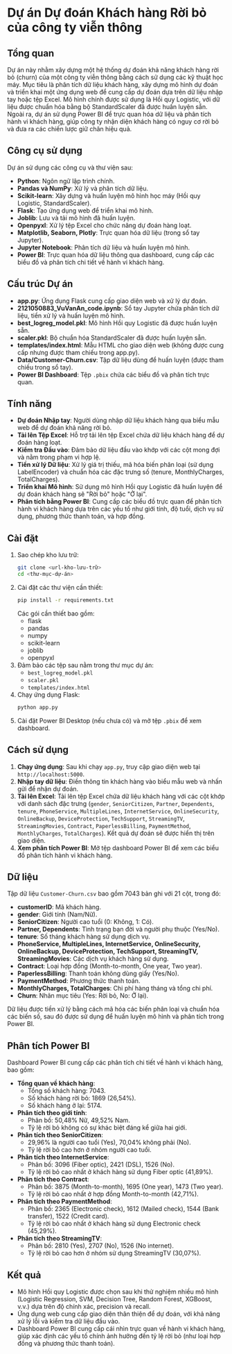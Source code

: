# Dự án Dự đoán Khách hàng Rời bỏ của công ty viễn thông

## Tổng quan
Dự án này nhằm xây dựng một hệ thống dự đoán khả năng khách hàng rời bỏ (churn) của một công ty viễn thông bằng cách sử dụng các kỹ thuật học máy. Mục tiêu là phân tích dữ liệu khách hàng, xây dựng mô hình dự đoán và triển khai một ứng dụng web để cung cấp dự đoán dựa trên dữ liệu nhập tay hoặc tệp Excel. Mô hình chính được sử dụng là Hồi quy Logistic, với dữ liệu được chuẩn hóa bằng bộ StandardScaler đã được huấn luyện sẵn. Ngoài ra, dự án sử dụng Power BI để trực quan hóa dữ liệu và phân tích hành vi khách hàng, giúp công ty nhận diện khách hàng có nguy cơ rời bỏ và đưa ra các chiến lược giữ chân hiệu quả.

## Công cụ sử dụng
Dự án sử dụng các công cụ và thư viện sau:
- **Python**: Ngôn ngữ lập trình chính.
- **Pandas và NumPy**: Xử lý và phân tích dữ liệu.
- **Scikit-learn**: Xây dựng và huấn luyện mô hình học máy (Hồi quy Logistic, StandardScaler).
- **Flask**: Tạo ứng dụng web để triển khai mô hình.
- **Joblib**: Lưu và tải mô hình đã huấn luyện.
- **Openpyxl**: Xử lý tệp Excel cho chức năng dự đoán hàng loạt.
- **Matplotlib, Seaborn, Plotly**: Trực quan hóa dữ liệu (trong sổ tay Jupyter).
- **Jupyter Notebook**: Phân tích dữ liệu và huấn luyện mô hình.
- **Power BI**: Trực quan hóa dữ liệu thông qua dashboard, cung cấp các biểu đồ và phân tích chi tiết về hành vi khách hàng.

## Cấu trúc Dự án
- **app.py**: Ứng dụng Flask cung cấp giao diện web và xử lý dự đoán.
- **2121050883_VuVanAn_code.ipynb**: Sổ tay Jupyter chứa phân tích dữ liệu, tiền xử lý và huấn luyện mô hình.
- **best_logreg_model.pkl**: Mô hình Hồi quy Logistic đã được huấn luyện sẵn.
- **scaler.pkl**: Bộ chuẩn hóa StandardScaler đã được huấn luyện sẵn.
- **templates/index.html**: Mẫu HTML cho giao diện web (không được cung cấp nhưng được tham chiếu trong app.py).
- **Data/Customer-Churn.csv**: Tập dữ liệu dùng để huấn luyện (được tham chiếu trong sổ tay).
- **Power BI Dashboard**: Tệp `.pbix` chứa các biểu đồ và phân tích trực quan.

## Tính năng
- **Dự đoán Nhập tay**: Người dùng nhập dữ liệu khách hàng qua biểu mẫu web để dự đoán khả năng rời bỏ.
- **Tải lên Tệp Excel**: Hỗ trợ tải lên tệp Excel chứa dữ liệu khách hàng để dự đoán hàng loạt.
- **Kiểm tra Đầu vào**: Đảm bảo dữ liệu đầu vào khớp với các cột mong đợi và nằm trong phạm vi hợp lệ.
- **Tiền xử lý Dữ liệu**: Xử lý giá trị thiếu, mã hóa biến phân loại (sử dụng LabelEncoder) và chuẩn hóa các đặc trưng số (tenure, MonthlyCharges, TotalCharges).
- **Triển khai Mô hình**: Sử dụng mô hình Hồi quy Logistic đã huấn luyện để dự đoán khách hàng sẽ "Rời bỏ" hoặc "Ở lại".
- **Phân tích bằng Power BI**: Cung cấp các biểu đồ trực quan để phân tích hành vi khách hàng dựa trên các yếu tố như giới tính, độ tuổi, dịch vụ sử dụng, phương thức thanh toán, và hợp đồng.

## Cài đặt
1. Sao chép kho lưu trữ:
   ```bash
   git clone <url-kho-lưu-trữ>
   cd <thư-mục-dự-án>
   ```
2. Cài đặt các thư viện cần thiết:
   ```bash
   pip install -r requirements.txt
   ```
   Các gói cần thiết bao gồm:
   - flask
   - pandas
   - numpy
   - scikit-learn
   - joblib
   - openpyxl
3. Đảm bảo các tệp sau nằm trong thư mục dự án:
   - `best_logreg_model.pkl`
   - `scaler.pkl`
   - `templates/index.html`
4. Chạy ứng dụng Flask:
   ```bash
   python app.py
   ```
5. Cài đặt Power BI Desktop (nếu chưa có) và mở tệp `.pbix` để xem dashboard.

## Cách sử dụng
1. **Chạy ứng dụng**: Sau khi chạy `app.py`, truy cập giao diện web tại `http://localhost:5000`.
2. **Nhập tay dữ liệu**: Điền thông tin khách hàng vào biểu mẫu web và nhấn gửi để nhận dự đoán.
3. **Tải lên Excel**: Tải lên tệp Excel chứa dữ liệu khách hàng với các cột khớp với danh sách đặc trưng (`gender`, `SeniorCitizen`, `Partner`, `Dependents`, `tenure`, `PhoneService`, `MultipleLines`, `InternetService`, `OnlineSecurity`, `OnlineBackup`, `DeviceProtection`, `TechSupport`, `StreamingTV`, `StreamingMovies`, `Contract`, `PaperlessBilling`, `PaymentMethod`, `MonthlyCharges`, `TotalCharges`). Kết quả dự đoán sẽ được hiển thị trên giao diện.
4. **Xem phân tích Power BI**: Mở tệp dashboard Power BI để xem các biểu đồ phân tích hành vi khách hàng.

## Dữ liệu
Tập dữ liệu `Customer-Churn.csv` bao gồm 7043 bản ghi với 21 cột, trong đó:
- **customerID**: Mã khách hàng.
- **gender**: Giới tính (Nam/Nữ).
- **SeniorCitizen**: Người cao tuổi (0: Không, 1: Có).
- **Partner, Dependents**: Tình trạng bạn đời và người phụ thuộc (Yes/No).
- **tenure**: Số tháng khách hàng sử dụng dịch vụ.
- **PhoneService, MultipleLines, InternetService, OnlineSecurity, OnlineBackup, DeviceProtection, TechSupport, StreamingTV, StreamingMovies**: Các dịch vụ khách hàng sử dụng.
- **Contract**: Loại hợp đồng (Month-to-month, One year, Two year).
- **PaperlessBilling**: Thanh toán không dùng giấy (Yes/No).
- **PaymentMethod**: Phương thức thanh toán.
- **MonthlyCharges, TotalCharges**: Chi phí hàng tháng và tổng chi phí.
- **Churn**: Nhãn mục tiêu (Yes: Rời bỏ, No: Ở lại).

Dữ liệu được tiền xử lý bằng cách mã hóa các biến phân loại và chuẩn hóa các biến số, sau đó được sử dụng để huấn luyện mô hình và phân tích trong Power BI.

## Phân tích Power BI
Dashboard Power BI cung cấp các phân tích chi tiết về hành vi khách hàng, bao gồm:
- **Tổng quan về khách hàng**:
  - Tổng số khách hàng: 7043.
  - Số khách hàng rời bỏ: 1869 (26,54%).
  - Số khách hàng ở lại: 5174.
- **Phân tích theo giới tính**:
  - Phân bố: 50,48% Nữ, 49,52% Nam.
  - Tỷ lệ rời bỏ không có sự khác biệt đáng kể giữa hai giới.
- **Phân tích theo SeniorCitizen**:
  - 29,96% là người cao tuổi (Yes), 70,04% không phải (No).
  - Tỷ lệ rời bỏ cao hơn ở nhóm người cao tuổi.
- **Phân tích theo InternetService**:
  - Phân bố: 3096 (Fiber optic), 2421 (DSL), 1526 (No).
  - Tỷ lệ rời bỏ cao nhất ở khách hàng sử dụng Fiber optic (41,89%).
- **Phân tích theo Contract**:
  - Phân bố: 3875 (Month-to-month), 1695 (One year), 1473 (Two year).
  - Tỷ lệ rời bỏ cao nhất ở hợp đồng Month-to-month (42,71%).
- **Phân tích theo PaymentMethod**:
  - Phân bố: 2365 (Electronic check), 1612 (Mailed check), 1544 (Bank transfer), 1522 (Credit card).
  - Tỷ lệ rời bỏ cao nhất ở khách hàng sử dụng Electronic check (45,29%).
- **Phân tích theo StreamingTV**:
  - Phân bố: 2810 (Yes), 2707 (No), 1526 (No internet).
  - Tỷ lệ rời bỏ cao hơn ở nhóm sử dụng StreamingTV (30,07%).

## Kết quả
- Mô hình Hồi quy Logistic được chọn sau khi thử nghiệm nhiều mô hình (Logistic Regression, SVM, Decision Tree, Random Forest, XGBoost, v.v.) dựa trên độ chính xác, precision và recall.
- Ứng dụng web cung cấp giao diện thân thiện để dự đoán, với khả năng xử lý lỗi và kiểm tra dữ liệu đầu vào.
- Dashboard Power BI cung cấp cái nhìn trực quan về hành vi khách hàng, giúp xác định các yếu tố chính ảnh hưởng đến tỷ lệ rời bỏ (như loại hợp đồng và phương thức thanh toán).
